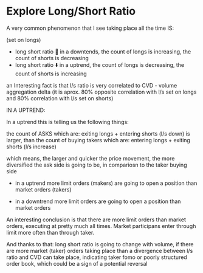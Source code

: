 

# Explore Long/Short Ratio

A very common phenomenon that I see taking place all the time IS:

(set on longs)
- long short ratio 🔼 in a downtends, the count of longs is increasing, the count of shorts is decreasing
- long short ratio ⬇️ in a uptrend, the count of longs is decreasing, the count of shorts is increasing

an Interesting fact is that l/s ratio is very correlated to CVD - volume aggregation delta
(it is aprox. 80% opposite correlation with l/s set on longs and 80% correlation with l/s set on shorts)

IN A UPTREND:

In a uptrend this is telling us the following things:

the count of ASKS which are: exiting longs + entering shorts (l/s down) is larger,
than the count of buying takers which are: entering longs + exiting shorts (l/s increase)

which means, the larger and quicker the price movement, the more diversified the ask side is going to be, 
in compariosn to the taker buying side

- in a uptrend more limit orders (makers) are going to open a position than market orders (takers)

- in a downtrend more limit orders are going to open a position than market orders

An interesting conclusion is that there are more limit orders than market orders, executing at pretty much all times. Market participans enter through limit more often than through taker.

And thanks to that: long short ratio is going to change with volume, if there are more market (taker) orders taking place
than a divergence between l/s ratio and CVD can take place, indicating taker fomo or poorly structured order book, which could be a sign of a potential reversal